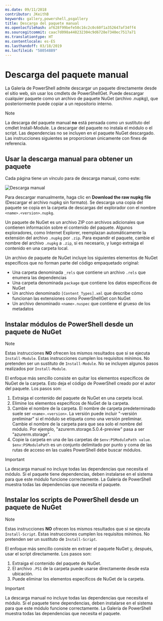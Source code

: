```yaml
---
ms.date: 09/11/2018
contributor: JKeithB
keywords: gallery,powershell,psgallery
title: Descarga del paquete manual
ms.openlocfilehash: af628f99befe50c16c2c0c60f1a352647af34ff4
ms.sourcegitcommit: caac7d098a448232304c9d6728e7340ec7517a71
ms.translationtype: HT
ms.contentlocale: es-ES
ms.lasthandoff: 03/18/2019
ms.locfileid: "58054889"
---
```

# <a name="manual-package-download"></a>Descarga del paquete manual

La Galería de PowerShell admite descargar un paquete directamente desde el sitio web, sin usar los cmdlets de PowerShellGet. Puede descargar cualquier paquete como un archivo de paquete NuGet (archivo .nupkg), que posteriormente puede copiar a un repositorio interno.

> [!NOTE]
> La descarga del paquete manual **no** está pensada como un sustituto del cmdlet Install-Module.
> La descargar del paquete no instala el módulo o el script. Las dependencias no se incluyen en el paquete NuGet descargado. Las instrucciones siguientes se proporcionan únicamente con fines de referencia.

## <a name="using-manual-download-to-acquire-a-package"></a>Usar la descarga manual para obtener un paquete

Cada página tiene un vínculo para de descarga manual, como este:

![Descarga manual](../../Images/packagedisplaypagewithpseditions.png)

Para descargar manualmente, haga clic en **Download the raw nupkg file** (Descargar el archivo nupkg sin formato). Se descarga una copia del paquete se copia en la carpeta de descargas del explorador con el nombre `<name>.<version>.nupkg`.

Un paquete de NuGet es un archivo ZIP con archivos adicionales que contienen información sobre el contenido del paquete. Algunos exploradores, como Internet Explorer, reemplazan automáticamente la extensión del archivo `.nupkg` por `.zip`. Para expandir el paquete, cambie el nombre del archivo `.nupkg` a `.zip`, si es necesario, y luego extraiga el contenido en una carpeta local.

Un archivo de paquete de NuGet incluye los siguientes elementos de NuGet específicos que no forman parte del código empaquetado original:

- Una carpeta denominada `_rels` que contiene un archivo `.rels` que enumera las dependencias
- Una carpeta denominada `package` que contiene los datos específicos de NuGet
- Un archivo denominado `[Content_Types].xml` que describe cómo funcionan las extensiones como PowerShellGet con NuGet
- Un archivo denominado `<name>.nuspec` que contiene el grueso de los metadatos

## <a name="installing-powershell-modules-from-a-nuget-package"></a>Instalar módulos de PowerShell desde un paquete de NuGet

> [!NOTE]
> Estas instrucciones **NO** ofrecen los mismos resultados que si se ejecuta `Install-Module`. Estas instrucciones cumplen los requisitos mínimos. No pretenden ser un sustituto de `Install-Module`. No se incluyen algunos pasos realizados por `Install-Module`.

El enfoque más sencillo consiste en quitar los elementos específicos de NuGet de la carpeta. Esto deja el código de PowerShell creado por el autor del paquete. Los pasos son:

1. Extraiga el contenido del paquete de NuGet en una carpeta local.
2. Elimine los elementos específicos de NuGet de la carpeta.
3. Cambie el nombre de la carpeta. El nombre de carpeta predeterminado suele ser `<name>.<version>`. La versión puede incluir "-versión preliminar" si el módulo se etiqueta como una versión preliminar. Cambie el nombre de la carpeta para que sea solo el nombre del módulo. Por ejemplo, "azurerm.storage.5.0.4-preview" pasa a ser "azurerm.storage".
4. Copie la carpeta en una de las carpetas de `$env:PSModulePath value`. `$env:PSModulePath` es un conjunto delimitado por punto y coma de las rutas de acceso en las cuales PowerShell debe buscar módulos.

> [!IMPORTANT]
> La descarga manual no incluye todas las dependencias que necesita el módulo. Si el paquete tiene dependencias, deben instalarse en el sistema para que este módulo funcione correctamente. La Galería de PowerShell muestra todas las dependencias que necesita el paquete.

## <a name="installing-powershell-scripts-from-a-nuget-package"></a>Instalar los scripts de PowerShell desde un paquete de NuGet

> [!NOTE]
> Estas instrucciones **NO** ofrecen los mismos resultados que si se ejecuta `Install-Script`. Estas instrucciones cumplen los requisitos mínimos. No pretenden ser un sustituto de `Install-Script`.

El enfoque más sencillo consiste en extraer el paquete NuGet y, después, usar el script directamente. Los pasos son:

1. Extraiga el contenido del paquete de NuGet.
2. El archivo `.PS1` de la carpeta puede usarse directamente desde esta ubicación.
3. Puede eliminar los elementos específicos de NuGet de la carpeta.

> [!IMPORTANT]
> La descarga manual no incluye todas las dependencias que necesita el módulo. Si el paquete tiene dependencias, deben instalarse en el sistema para que este módulo funcione correctamente. La Galería de PowerShell muestra todas las dependencias que necesita el paquete.
